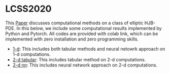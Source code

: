 # LCSS2020

This [Paper](doc/paper.pdf) discusses computational methods on a class of elliptic HJB-PDE. In this below, we include some computational results implemented by Python and Pytorch. All codes are provided with colab link, which can be implemented with  zero installation and zero programming skills.

- [1-d](src/hjb_1d_v01.ipynb): This includes both tabular methods and neural netowrk approach on 1-d computations.
- [2-d tabular](src/hjb_2d_tabular_v01.ipynb): This includes tabular method on 2-d computations.
- [2-d nn](https://github.com/songqsh/capstone20-1/blob/master/README.md): This includes neural network approach on 2-d computations.
